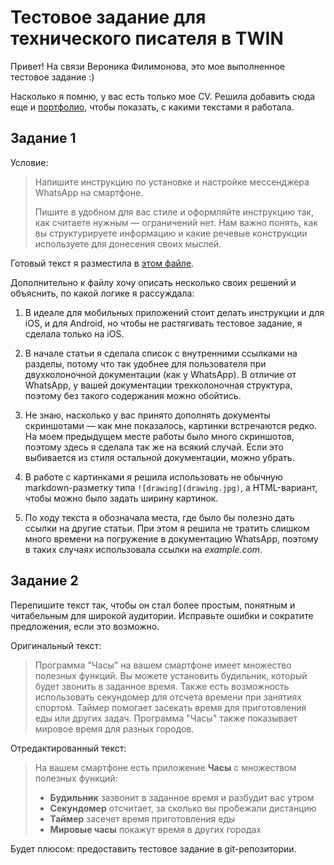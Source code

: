 # Тестовое задание для технического писателя в TWIN

Привет! На связи Вероника Филимонова, это мое выполненное тестовое задание :)

Насколько я помню, у вас есть только мое CV. Решила добавить сюда еще и [портфолио](https://nika-filimonova.notion.site/Veronika-Filimonova-Portfolio-f87fb86052194954bb477d0dcd653eae), чтобы показать, с какими текстами я работала.

## Задание 1

Условие:

> Напишите инструкцию по установке и настройке мессенджера WhatsApp на смартфоне.
>
> Пишите в удобном для вас стиле и оформляйте инструкцию так, как считаете нужным — ограничений нет. Нам важно понять, как вы структурируете информацию и какие речевые конструкции используете для донесения своих мыслей.

Готовый текст я разместила в [этом файле](/how-to-get-started-with-whatsapp.md).

Дополнительно к файлу хочу описать несколько своих решений и объяснить, по какой логике я рассуждала:

1. В идеале для мобильных приложений стоит делать инструкции и для iOS, и для Android, но чтобы не растягивать тестовое задание, я сделала только на iOS.

1. В начале статьи я сделала список с внутренними ссылками на разделы, потому что так удобнее для пользователя при двухколоночной документации (как у WhatsApp). В отличие от WhatsApp, у вашей документации трехколоночная структура, поэтому без такого содержания можно обойтись.

1. Не знаю, насколько у вас принято дополнять документы скриншотами — как мне показалось, картинки встречаются редко. На моем предыдущем месте работы было много скриншотов, поэтому здесь я сделала так же на всякий случай. Если это выбивается из стиля остальной документации, можно убрать.

1. В работе с картинками я решила использовать не обычную markdown-разметку типа `![drawing](drawing.jpg)`, а HTML-вариант, чтобы можно было задать ширину картинок.

1. По ходу текста я обозначала места, где было бы полезно дать ссылки на другие статьи. При этом я решила не тратить слишком много времени на погружение в документацию WhatsApp, поэтому в таких случаях использовала ссылки на *example.com*.

## Задание 2

Перепишите текст так, чтобы он стал более простым, понятным и читабельным для широкой аудитории. Исправьте ошибки и сократите предложения, если это возможно.

Оригинальный текст:

> Программа "Часы" на вашем смартфоне имеет множество полезных функций. Вы можете установить будильник, который будет звонить в заданное время. Также есть возможность использовать секундомер для отсчета времени при занятиях спортом. Таймер помогает засекать время для приготовления еды или других задач. Программа "Часы" также показывает мировое время для разных городов.

Отредактированный текст:

> На вашем смартфоне есть приложение **Часы** с множеством полезных функций:
>
> - **Будильник** зазвонит в заданное время и разбудит вас утром
> - **Секундомер** отсчитает, за сколько вы пробежали дистанцию
> - **Таймер** засечет время приготовления еды
> - **Мировые часы** покажут время в других городах

Будет плюсом: предоставить тестовое задание в git-репозитории.
